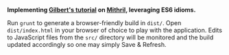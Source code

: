 **Implementing [Gilbert's tutorial](http://gilbert.ghost.io/mithril-js-tutorial-1/)
on [Mithril](http://lhorie.github.io/mithril/index.html), leveraging ES6 idioms.**

Run `grunt` to generate a browser-friendly build in `dist/`. Open
`dist/index.html` in your browser of choice to play with the application. Edits
to JavaScript files from the `src/` directory will be monitored and the build
updated accordingly so one may simply Save & Refresh.
